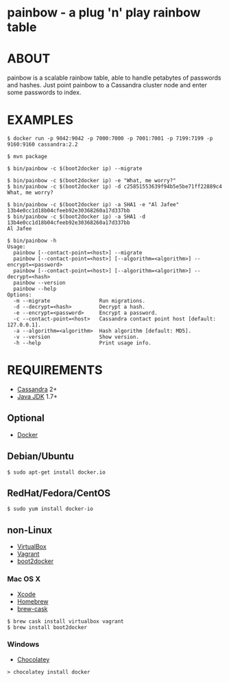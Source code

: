 # painbow - a plug 'n' play rainbow table

# ABOUT

painbow is a scalable rainbow table, able to handle petabytes of passwords and hashes. Just point painbow to a Cassandra cluster node and enter some passwords to index.

# EXAMPLES

```
$ docker run -p 9042:9042 -p 7000:7000 -p 7001:7001 -p 7199:7199 -p 9160:9160 cassandra:2.2

$ mvn package

$ bin/painbow -c $(boot2docker ip) --migrate

$ bin/painbow -c $(boot2docker ip) -e "What, me worry?"
$ bin/painbow -c $(boot2docker ip) -d c25851553639f94b5e5be71ff22889c4
What, me worry?

$ bin/painbow -c $(boot2docker ip) -a SHA1 -e "Al Jafee"
13b4e0cc1d18b04cfeeb92e30368260a17d337bb
$ bin/painbow -c $(boot2docker ip) -a SHA1 -d 13b4e0cc1d18b04cfeeb92e30368260a17d337bb
Al Jafee

$ bin/painbow -h
Usage:
  painbow [--contact-point=<host>] --migrate
  painbow [--contact-point=<host>] [--algorithm=<algorithm>] --encrypt=<password>
  painbow [--contact-point=<host>] [--algorithm=<algorithm>] --decrypt=<hash>
  painbow --version
  painbow --help
Options:
  -m --migrate                Run migrations.
  -d --decrypt=<hash>         Decrypt a hash.
  -e --encrypt=<password>     Encrypt a password.
  -c --contact-point=<host>   Cassandra contact point host [default: 127.0.0.1].
  -a --algorithm=<algorithm>  Hash algorithm [default: MD5].
  -v --version                Show version.
  -h --help                   Print usage info.
```

# REQUIREMENTS

* [Cassandra](http://cassandra.apache.org/) 2+
* [Java JDK](http://www.oracle.com/technetwork/java/javase/downloads/index.html) 1.7+

## Optional

* [Docker](https://www.docker.com/)

## Debian/Ubuntu

```
$ sudo apt-get install docker.io
```

## RedHat/Fedora/CentOS

```
$ sudo yum install docker-io
```

## non-Linux

* [VirtualBox](https://www.virtualbox.org/)
* [Vagrant](https://www.vagrantup.com/)
* [boot2docker](http://boot2docker.io/)

### Mac OS X

* [Xcode](http://itunes.apple.com/us/app/xcode/id497799835?ls=1&mt=12)
* [Homebrew](http://brew.sh/)
* [brew-cask](http://caskroom.io/)

```
$ brew cask install virtualbox vagrant
$ brew install boot2docker
```

### Windows

* [Chocolatey](https://chocolatey.org/)

```
> chocolatey install docker
```

